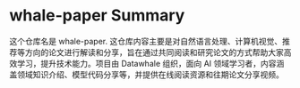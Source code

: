 # whale-paper Summary

这个仓库名是 whale-paper. 这仓库内容主要是对自然语言处理、计算机视觉、推荐等方向的论文进行解读和分享，旨在通过共同阅读和研究论文的方式帮助大家高效学习，提升技术能力。项目由 Datawhale 组织，面向 AI 领域学习者，内容涵盖领域知识介绍、模型代码分享等，并提供在线阅读资源和往期论文分享视频。